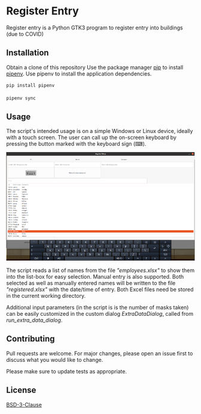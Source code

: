 # Register Entry

Register entry is a Python GTK3 program to register entry into buildings (due to COVID)

## Installation

Obtain a clone of this repository
Use the package manager [pip](https://pip.pypa.io/en/stable/) to install [pipenv](https://pipenv.pypa.io/en/latest/). Use pipenv to install the application dependencies.

```bash
pip install pipenv

pipenv sync
```
## Usage

The script's intended usage is on a simple Windows or Linux device, ideally with a touch screen. The user can call up the on-screen keyboard by pressing the button marked with the keyboard sign (⌨).

![Register Entry](./register-entry.png)

The script reads a list of names from the file *"employees.xlsx"* to show them into the list-box for easy selection. Manual entry is also supported. Both selected as well as manually entered names will be written to the file *"registered.xlsx"* with the date/time of entry. Both Excel files need be stored in the current working directory. 

Additional input parameters (in the script is is the number of masks taken) can be easily customized in the custom dialog *ExtraDataDialog*, called from *run_extra_data_dialog*. 

## Contributing
Pull requests are welcome. For major changes, please open an issue first to discuss what you would like to change.

Please make sure to update tests as appropriate.

## License
[BSD-3-Clause](https://choosealicense.com/licenses/bsd-3-clause-clear/)
